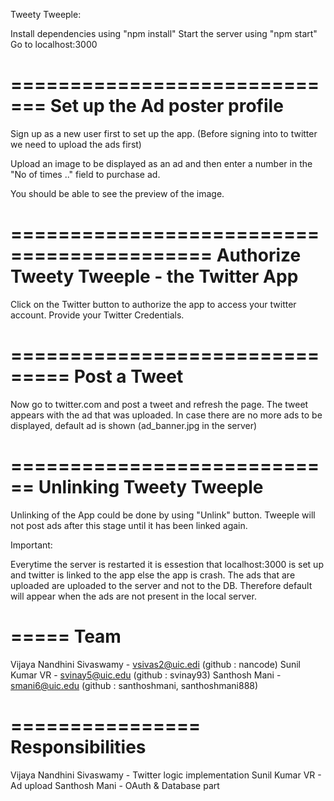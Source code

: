 Tweety Tweeple:

Install dependencies using "npm install"
Start the server using "npm start"
Go to localhost:3000

=============================
Set up the Ad poster profile
==============================
Sign up as a new user first to set up the app. 
(Before signing into to twitter we need to upload the ads first)

Upload an image to be displayed as an ad and then enter a number in the "No of times .." field to purchase ad.

You should be able to see the preview of the image.


===========================================
Authorize Tweety Tweeple - the Twitter App
==========================================
Click on the Twitter button to authorize the app to access your twitter account.
Provide your Twitter Credentials.



===============================
Post a Tweet
===============================
Now go to twitter.com and post a tweet and refresh the page.
The tweet appears with the ad that was uploaded. 
In case there are no more ads to be displayed, default ad is shown (ad_banner.jpg in the server)



============================
Unlinking Tweety Tweeple
============================
Unlinking of the App could be done by using "Unlink" button.
Tweeple will not post ads after this stage until it has been linked again.


Important:

Everytime the server is restarted it is essestion that localhost:3000 is set up and twitter is linked to the app else the app is crash. 
The ads that are uploaded are uploaded to the server and not to the DB. Therefore default will appear when the ads are not present in the local server.


=====
Team 
=====
Vijaya Nandhini Sivaswamy - vsivas2@uic.edi (github : nancode)
Sunil Kumar VR - svinay5@uic.edu (github : svinay93)
Santhosh Mani - smani6@uic.edu (github : santhoshmani, santhoshmani888)

================
Responsibilities
=================
Vijaya Nandhini Sivaswamy  - Twitter logic implementation
Sunil Kumar VR - Ad upload
Santhosh Mani - OAuth & Database part
